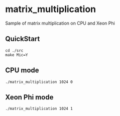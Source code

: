 matrix_multiplication
=====================

Sample of matrix multiplication on CPU and Xeon Phi

QuickStart
----------
    cd ./src
    make Mic=Y
    
CPU mode 
-----------
    ./matrix_multiplication 1024 0
    
Xeon Phi mode
-----------
    ./matrix_multiplication 1024 1
